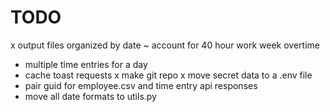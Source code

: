 # TODO

x output files organized by date
~ account for 40 hour work week overtime
- multiple time entries for a day
- cache toast requests
x make git repo
  x move secret data to a .env file
- pair guid for employee.csv and time entry api responses
- move all date formats to utils.py
